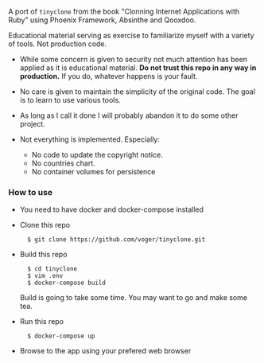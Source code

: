 A port of `tinyclone` from the book "Clonning Internet Applications with Ruby" using Phoenix Framework, Absinthe and Qooxdoo.

Educational material serving as exercise to familiarize myself with a variety of tools.
Not production code.

* While some concern is given to security not much attention has been applied
  as it is educational material. **Do not trust this repo in any way in production.**
  If you do, whatever happens is your fault.

* No care is given to maintain the simplicity of the original code. The goal is
  to learn to use various tools.

* As long as I call it done I will probably abandon it to do some other project.

* Not everything is implemented. Especially:
    * No code to update the copyright notice.
    * No countries chart.
    * No container volumes for persistence

### How to use

* You need to have docker and docker-compose installed

* Clone this repo

    ```console
      $ git clone https://github.com/voger/tinyclone.git
    ```

* Build this repo

    ```console
      $ cd tinyclone
      $ vim .env
      $ docker-compose build
    ```

   Build is going to take some time. You may want to go and make some tea.

* Run this repo

  ```console
    $ docker-compose up
  ```

* Browse to the app using your prefered web browser
